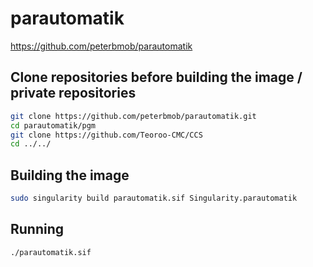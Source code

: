 # parautomatik

https://github.com/peterbmob/parautomatik

## Clone repositories before building the image / private repositories
``` bash
git clone https://github.com/peterbmob/parautomatik.git
cd parautomatik/pgm         
git clone https://github.com/Teoroo-CMC/CCS
cd ../../
```
## Building the image
```bash
sudo singularity build parautomatik.sif Singularity.parautomatik
```

## Running

```bash
./parautomatik.sif

```

